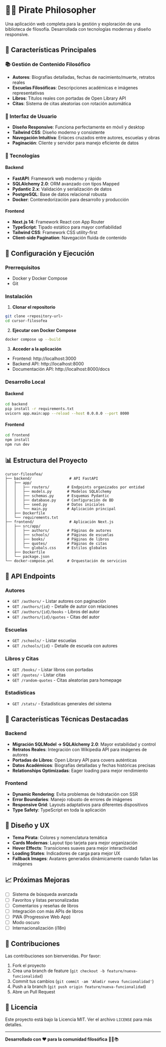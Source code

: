 # 🏴‍☠️ Pirate Philosopher

Una aplicación web completa para la gestión y exploración de una biblioteca de filosofía. Desarrollada con tecnologías modernas y diseño responsive.

## 🚀 Características Principales

### 📚 Gestión de Contenido Filosófico
- **Autores**: Biografías detalladas, fechas de nacimiento/muerte, retratos reales
- **Escuelas Filosóficas**: Descripciones académicas e imágenes representativas  
- **Libros**: Títulos reales con portadas de Open Library API
- **Citas**: Sistema de citas aleatorias con rotación automática

### 🎨 Interfaz de Usuario
- **Diseño Responsive**: Funciona perfectamente en móvil y desktop
- **Tailwind CSS**: Diseño moderno y consistente
- **Navegación Intuitiva**: Enlaces cruzados entre autores, escuelas y obras
- **Paginación**: Cliente y servidor para manejo eficiente de datos

### 🔧 Tecnologías

#### Backend
- **FastAPI**: Framework web moderno y rápido
- **SQLAlchemy 2.0**: ORM avanzado con tipos Mapped
- **Pydantic 2.x**: Validación y serialización de datos
- **PostgreSQL**: Base de datos relacional robusta
- **Docker**: Contenedorización para desarrollo y producción

#### Frontend
- **Next.js 14**: Framework React con App Router
- **TypeScript**: Tipado estático para mayor confiabilidad
- **Tailwind CSS**: Framework CSS utility-first
- **Client-side Pagination**: Navegación fluida de contenido

## 🐳 Configuración y Ejecución

### Prerrequisitos
- Docker y Docker Compose
- Git

### Instalación

1. **Clonar el repositorio**
```bash
git clone <repository-url>
cd cursor-filosofea
```

2. **Ejecutar con Docker Compose**
```bash
docker compose up --build
```

3. **Acceder a la aplicación**
- Frontend: http://localhost:3000
- Backend API: http://localhost:8000
- Documentación API: http://localhost:8000/docs

### Desarrollo Local

#### Backend
```bash
cd backend
pip install -r requirements.txt
uvicorn app.main:app --reload --host 0.0.0.0 --port 8000
```

#### Frontend
```bash
cd frontend
npm install
npm run dev
```

## 📊 Estructura del Proyecto

```
cursor-filosofea/
├── backend/                 # API FastAPI
│   ├── app/
│   │   ├── routers/        # Endpoints organizados por entidad
│   │   ├── models.py       # Modelos SQLAlchemy
│   │   ├── schemas.py      # Esquemas Pydantic
│   │   ├── database.py     # Configuración de BD
│   │   ├── seed.py         # Datos iniciales
│   │   └── main.py         # Aplicación principal
│   ├── Dockerfile
│   └── requirements.txt
├── frontend/                # Aplicación Next.js
│   ├── src/app/
│   │   ├── authors/        # Páginas de autores
│   │   ├── schools/        # Páginas de escuelas
│   │   ├── books/          # Páginas de libros
│   │   ├── quotes/         # Páginas de citas
│   │   └── globals.css     # Estilos globales
│   ├── Dockerfile
│   └── package.json
└── docker-compose.yml      # Orquestación de servicios
```

## 🔗 API Endpoints

### Autores
- `GET /authors/` - Listar autores con paginación
- `GET /authors/{id}` - Detalle de autor con relaciones
- `GET /authors/{id}/books` - Libros del autor
- `GET /authors/{id}/quotes` - Citas del autor

### Escuelas
- `GET /schools/` - Listar escuelas
- `GET /schools/{id}` - Detalle de escuela con autores

### Libros y Citas
- `GET /books/` - Listar libros con portadas
- `GET /quotes/` - Listar citas
- `GET /random-quotes` - Citas aleatorias para homepage

### Estadísticas
- `GET /stats/` - Estadísticas generales del sistema

## 🎯 Características Técnicas Destacadas

### Backend
- **Migración SQLModel → SQLAlchemy 2.0**: Mayor estabilidad y control
- **Retratos Reales**: Integración con Wikipedia API para imágenes de autores
- **Portadas de Libros**: Open Library API para covers auténticas
- **Datos Académicos**: Biografías detalladas y fechas históricas precisas
- **Relationships Optimizadas**: Eager loading para mejor rendimiento

### Frontend
- **Dynamic Rendering**: Evita problemas de hidratación con SSR
- **Error Boundaries**: Manejo robusto de errores de imágenes
- **Responsive Grid**: Layouts adaptativos para diferentes dispositivos
- **Type Safety**: TypeScript en toda la aplicación

## 🎨 Diseño y UX

- **Tema Pirata**: Colores y nomenclatura temática
- **Cards Modernas**: Layout tipo tarjeta para mejor organización
- **Hover Effects**: Transiciones suaves para mejor interactividad
- **Loading States**: Indicadores de carga para mejor UX
- **Fallback Images**: Avatares generados dinámicamente cuando fallan las imágenes

## 📈 Próximas Mejoras

- [ ] Sistema de búsqueda avanzada
- [ ] Favoritos y listas personalizadas
- [ ] Comentarios y reseñas de libros
- [ ] Integración con más APIs de libros
- [ ] PWA (Progressive Web App)
- [ ] Modo oscuro
- [ ] Internacionalización (i18n)

## 🤝 Contribuciones

Las contribuciones son bienvenidas. Por favor:

1. Fork el proyecto
2. Crea una branch de feature (`git checkout -b feature/nueva-funcionalidad`)
3. Commit tus cambios (`git commit -am 'Añadir nueva funcionalidad'`)
4. Push a la branch (`git push origin feature/nueva-funcionalidad`)
5. Abre un Pull Request

## 📄 Licencia

Este proyecto está bajo la Licencia MIT. Ver el archivo `LICENSE` para más detalles.

---

**Desarrollado con ❤️ para la comunidad filosófica** 🏴‍☠️📚
